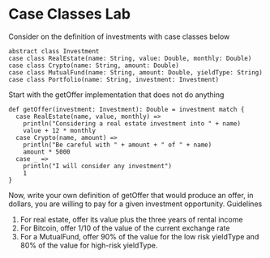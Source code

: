 # Case Classes Lab

Consider on the definition of investments with case classes below

    abstract class Investment
    case class RealEstate(name: String, value: Double, monthly: Double)
    case class Crypto(name: String, amount: Double)
    case class MutualFund(name: String, amount: Double, yieldType: String)
    case class Portfolio(name: String, investment: Investment)

Start with the getOffer implementation that does not do anything

    def getOffer(investment: Investment): Double = investment match {
      case RealEstate(name, value, monthly) =>
        println("Considering a real estate investment into " + name)
        value + 12 * monthly
      case Crypto(name, amount) =>
        println("Be careful with " + amount + " of " + name)
        amount * 5000
      case _ =>
        println("I will consider any investment")
        1
    }

Now, write your own definition of getOffer that would produce an offer, in dollars, you
are willing to pay for a given investment opportunity. Guidelines

1. For real estate, offer its value plus the three years of rental income
1. For Bitcoin, offer 1/10 of the value of the current exchange rate
1. For a MutualFund, offer 90% of the value for the low risk yieldType and 80% of the value
for high-risk yieldType.